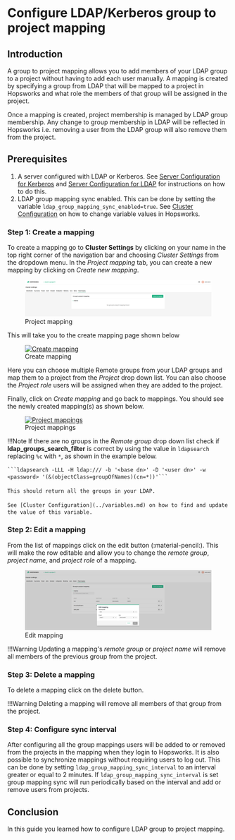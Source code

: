 # Configure LDAP/Kerberos group to project mapping
 
## Introduction

A group to project mapping allows you to add members of your LDAP group to a project without having to
add each user manually. A mapping is created by specifying a group from LDAP that will be mapped to a project in
Hopsworks and what role the members of that group will be assigned in the project.

Once a mapping is created, project membership is managed by LDAP group membership. Any change to group membership in LDAP will be reflected 
in Hopsworks i.e. removing a user from the LDAP group will also remove them from the project.
 
## Prerequisites
1. A server configured with LDAP or Kerberos. See [Server Configuration for Kerberos](../configure-server/#server-configuration-for-kerberos) and
[Server Configuration for LDAP](../configure-server/#server-configuration-for-ldap) for instructions on how to do this.
2. LDAP group mapping sync enabled. This can be done by setting the variable ```ldap_group_mapping_sync_enabled=true```. 
See [Cluster Configuration](../variables.md) on how to change variable values in Hopsworks.
 
### Step 1: Create a mapping
To create a mapping go to **Cluster Settings** by clicking on your name in the top right
corner of the navigation bar and choosing *Cluster Settings* from the dropdown menu.
In the _Project mapping_ tab, you can create a new mapping by clicking on _Create new mapping_.
 
<figure>
 <a  href="../../../assets/images/admin/project-mapping/project-mapping-empty.png">
   <img src="../../../assets/images/admin/project-mapping/project-mapping-empty.png" alt="Project mapping tab" />
 </a>
 <figcaption>Project mapping</figcaption>
</figure>
 
This will take you to the create mapping page shown below
<figure>
 <a  href="../../../assets/images/admin/project-mapping/create-mapping.png">
   <img src="../../../assets/images/admin/project-mapping/create-mapping.png" alt="Create mapping" />
 </a>
 <figcaption>Create mapping</figcaption>
</figure>
 
Here you can choose multiple Remote groups from your LDAP groups and map them to a project from the _Project_ drop down list.
You can also choose the _Project role_ users will be assigned when they are added to the project.
 
Finally, click on _Create mapping_ and go back to mappings. You should see the newly created mapping(s) as shown below.
 
<figure>
 <a  href="../../../assets/images/admin/project-mapping/project-mappings.png">
   <img src="../../../assets/images/admin/project-mapping/project-mappings.png" alt="Project mappings" />
 </a>
 <figcaption>Project mappings</figcaption>
</figure>
 
!!!Note
    If there are no groups in the _Remote group_ drop down list check if **ldap_groups_search_filter** is correct by using the value
    in ```ldapsearch``` replacing ```%c``` with ```*```, as shown in the example below.
    
    ```ldapsearch -LLL -H ldap:/// -b '<base dn>' -D '<user dn>' -w <password> '(&(objectClass=groupOfNames)(cn=*))'```

    This should return all the groups in your LDAP. 
    
    See [Cluster Configuration](../variables.md) on how to find and update the value of this variable.
  
### Step 2: Edit a mapping
 
From the list of mappings click on the edit button (:material-pencil:). This will make the row editable and allow you to change
the _remote group_, _project name_, and _project role_ of a mapping.
 
<figure>
 <a  href="../../../assets/images/admin/project-mapping/edit-mapping.png">
   <img src="../../../assets/images/admin/project-mapping/edit-mapping.png" alt="Edit mapping" />
 </a>
 <figcaption>Edit mapping</figcaption>
</figure>
 
!!!Warning
    Updating a mapping's _remote group_ or _project name_ will remove all members of the previous group from the project.
 
### Step 3: Delete a mapping
 
To delete a mapping click on the delete button.
 
!!!Warning
    Deleting a mapping will remove all members of that group from the project.

### Step 4: Configure sync interval 

After configuring all the group mappings users will be added to or removed from the projects in the mapping when they login to Hopsworks.
It is also possible to synchronize mappings without requiring users to log out. This can be done by setting ```ldap_group_mapping_sync_interval```
to an interval greater or equal to 2 minutes. If ```ldap_group_mapping_sync_interval``` is set group mapping sync will run periodically based on the interval and
add or remove users from projects.


## Conclusion
In this guide you learned how to configure LDAP group to project mapping.